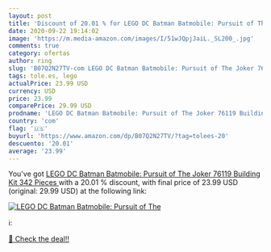 ```yaml
---
layout: post
title: 'Discount of 20.01 % for LEGO DC Batman Batmobile: Pursuit of The'
date: 2020-09-22 19:14:02
image: 'https://m.media-amazon.com/images/I/51wJQpjJaiL._SL200_.jpg'
comments: true
category: ofertas
author: ring
slug: 'B07Q2N27TV-com LEGO DC Batman Batmobile: Pursuit of The Joker 76119...'
tags: tole.es, lego
actualPrice: 23.99 USD
currency: USD
price: 23.99
comparePrice: 29.99 USD
prodname: 'LEGO DC Batman Batmobile: Pursuit of The Joker 76119 Building Kit  342 Pieces '
country: 'com'
flag: '🇺🇸'
buyurl: 'https://www.amazon.com/dp/B07Q2N27TV/?tag=tolees-20'
descuento: '20.01'
average: '23.99'
---
```


You've got [LEGO DC Batman Batmobile: Pursuit of The Joker 76119 Building Kit  342 Pieces ](https://www.amazon.com/dp/B07Q2N27TV/?tag=tolees-20) with a  20.01 % discount, with final price of 23.99 USD (original: 29.99 USD) at the following link:

[![LEGO DC Batman Batmobile: Pursuit of The](https://m.media-amazon.com/images/I/51wJQpjJaiL._SL200_.jpg)](https://www.amazon.com/dp/B07Q2N27TV/?tag=tolees-20)

ℹ️:


[🛒 Check the deal!!](https://www.amazon.com/dp/B07Q2N27TV/?tag=tolees-20)
